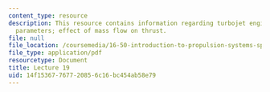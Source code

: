 ```yaml
---
content_type: resource
description: This resource contains information regarding turbojet engines; design
  parameters; effect of mass flow on thrust.
file: null
file_location: /coursemedia/16-50-introduction-to-propulsion-systems-spring-2012/14f15367767720856c16bc454ab58e79_MIT16_50S12_lec19.pdf
file_type: application/pdf
resourcetype: Document
title: Lecture 19
uid: 14f15367-7677-2085-6c16-bc454ab58e79
---
```

